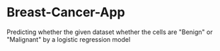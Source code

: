 # Breast-Cancer-App
Predicting whether the given dataset whether the cells are "Benign" or "Malignant" by  a logistic regression model
